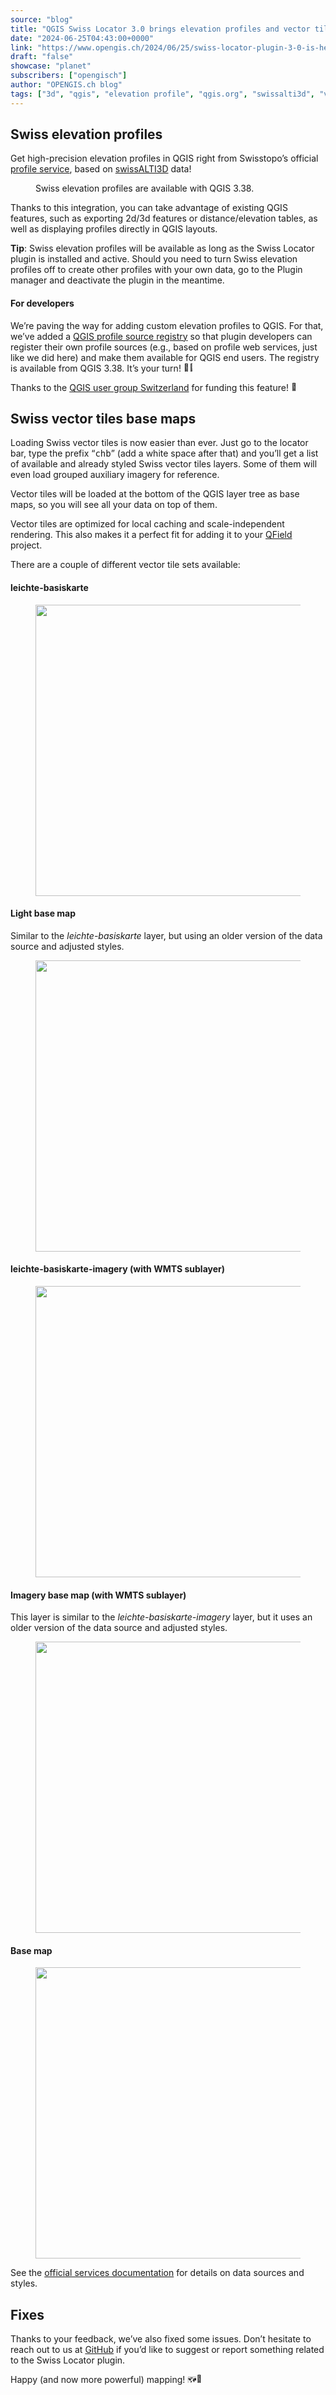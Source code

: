 ```yaml
---
source: "blog"
title: "QGIS Swiss Locator 3.0 brings elevation profiles and vector tiles"
date: "2024-06-25T04:43:00+0000"
link: "https://www.opengis.ch/2024/06/25/swiss-locator-plugin-3-0-is-here-with-exciting-features/"
draft: "false"
showcase: "planet"
subscribers: ["opengisch"]
author: "OPENGIS.ch blog"
tags: ["3d", "qgis", "elevation profile", "qgis.org", "swissalti3d", "vector tiles"]
---
```


<h2 class="wp-block-heading">Swiss elevation profiles</h2>



<p>Get high-precision elevation profiles in QGIS right from Swisstopo&#8217;s official <a href="https://api3.geo.admin.ch/services/sdiservices.html#profile" rel="noreferrer noopener" target="_blank">profile service</a>, based on <a href="https://www.swisstopo.admin.ch/en/height-model-swissalti3d" rel="noreferrer noopener" target="_blank">swissALTI3D</a> data!</p>



<figure class="wp-block-video wp-block-embed is-type-video is-provider-videopress"><div class="wp-block-embed__wrapper">

</div><figcaption>Swiss elevation profiles are available with QGIS 3.38.</figcaption></figure>



<p>Thanks to this integration, you can take advantage of existing QGIS features, such as exporting 2d/3d features or distance/elevation tables, as well as displaying profiles directly in QGIS layouts.</p>



<p><strong>Tip</strong>: Swiss elevation profiles will be available as long as the Swiss Locator plugin is installed and active. Should you need to turn Swiss elevation profiles off to create other profiles with your own data, go to the Plugin manager and deactivate the plugin in the meantime.</p>



<h4 class="wp-block-heading">For developers</h4>



<p>We&#8217;re paving the way for adding custom elevation profiles to QGIS. For that, we&#8217;ve added a <a href="https://api.qgis.org/api/classQgsProfileSourceRegistry.html" rel="noreferrer noopener" target="_blank">QGIS profile source registry</a> so that plugin developers can register their own profile sources (e.g., based on profile web services, just like we did here) and make them available for QGIS end users. The registry is available from QGIS 3.38. It&#8217;s your turn! <img alt="👩‍💻" class="wp-smiley" src="https://s.w.org/images/core/emoji/15.0.3/72x72/1f469-200d-1f4bb.png" style="height: 1em;" /></p>



<p>Thanks to the <a href="https://qgis.ch/" rel="noreferrer noopener" target="_blank">QGIS user group Switzerland</a> for funding this feature! <img alt="👏" class="wp-smiley" src="https://s.w.org/images/core/emoji/15.0.3/72x72/1f44f.png" style="height: 1em;" /></p>



<h2 class="wp-block-heading">Swiss vector tiles base maps</h2>



<p>Loading Swiss vector tiles is now easier than ever. Just go to the locator bar, type the prefix &#8220;<kbd>chb</kbd>&#8221; (add a white space after that) and you&#8217;ll get a list of available and already styled Swiss vector tiles layers. Some of them will even load grouped auxiliary imagery for reference.</p>



<p>Vector tiles will be loaded at the bottom of the QGIS layer tree as base maps, so you will see all your data on top of them.</p>



<p>Vector tiles are optimized for local caching and scale-independent rendering. This also makes it a perfect fit for adding it to your <a href="https://qfield.org/">QField</a> project.</p>



<p>There are a couple of different vector tile sets available:</p>



<h4 class="wp-block-heading">leichte-basiskarte</h4>



<figure class="wp-block-image size-large"><img alt="" class="wp-image-14627" height="466" src="https://i0.wp.com/www.opengis.ch/wp-content/uploads/2024/06/vt_leichte_basiskarte.png?resize=750%2C466&#038;ssl=1" width="750" /></figure>



<h4 class="wp-block-heading">Light base map</h4>



<p>Similar to the <em>leichte-basiskarte</em> layer, but using an older version of the data source and adjusted styles.</p>



<figure class="wp-block-image size-large"><img alt="" class="wp-image-14625" height="466" src="https://i0.wp.com/www.opengis.ch/wp-content/uploads/2024/06/vt_lightbasemap.png?resize=750%2C466&#038;ssl=1" width="750" /></figure>



<h4 class="wp-block-heading">leichte-basiskarte-imagery (with WMTS sublayer)</h4>



<figure class="wp-block-image size-large"><img alt="" class="wp-image-14628" height="466" src="https://i0.wp.com/www.opengis.ch/wp-content/uploads/2024/06/vt_leichte_basiskarte_imagery.png?resize=750%2C466&#038;ssl=1" width="750" /></figure>



<h4 class="wp-block-heading">Imagery base map (with WMTS sublayer)</h4>



<p>This layer is similar to the <em>leichte-basiskarte-imagery</em> layer, but it uses an older version of the data source and adjusted styles.</p>



<figure class="wp-block-image size-large"><img alt="" class="wp-image-14626" height="466" src="https://i0.wp.com/www.opengis.ch/wp-content/uploads/2024/06/vt_imagery_basemap.png?resize=750%2C466&#038;ssl=1" width="750" /></figure>



<h4 class="wp-block-heading">Base map</h4>



<figure class="wp-block-image size-large"><img alt="" class="wp-image-14624" height="466" src="https://i0.wp.com/www.opengis.ch/wp-content/uploads/2024/06/vt_basemap.png?resize=750%2C466&#038;ssl=1" width="750" /></figure>



<p>See the <a href="https://www.geo.admin.ch/en/vector-tiles-service-available-services-and-data" rel="noreferrer noopener" target="_blank">official services documentation</a> for details on data sources and styles.</p>



<h2 class="wp-block-heading">Fixes</h2>



<p>Thanks to your feedback, we&#8217;ve also fixed some issues. Don&#8217;t hesitate to reach out to us at <a href="https://github.com/opengisch/qgis-swiss-locator/" rel="noreferrer noopener" target="_blank">GitHub</a> if you&#8217;d like to suggest or report something related to the Swiss Locator plugin.</p>



<p>Happy (and now more powerful) mapping! <img alt="🗺" class="wp-smiley" src="https://s.w.org/images/core/emoji/15.0.3/72x72/1f5fa.png" style="height: 1em;" /><img alt="🚀" class="wp-smiley" src="https://s.w.org/images/core/emoji/15.0.3/72x72/1f680.png" style="height: 1em;" /></p>
